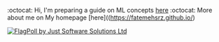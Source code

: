 :octocat: Hi,  I'm preparing a guide on ML concepts [here](https://github.com/fatemehsrz/ML_Concepts)
:octocat: More about me on My homepage [here]((https://fatemehsrz.github.io/)

<a href="https://www.justsoftwaresolutions.co.uk/flagpoll/more.php?id=1483"><img src="https://www.justsoftwaresolutions.co.uk/flagpoll/image.php?id=1483&size=small" alt="FlagPoll by Just Software Solutions Ltd"></a> 



